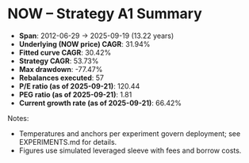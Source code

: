 # NOW – Strategy A1 Summary

- **Span**: 2012-06-29 → 2025-09-19 (13.22 years)
- **Underlying (NOW price) CAGR**: 31.94%
- **Fitted curve CAGR**: 30.42%
- **Strategy CAGR**: 53.73%
- **Max drawdown**: -77.47%
- **Rebalances executed**: 57
- **P/E ratio (as of 2025-09-21)**: 120.44
- **PEG ratio (as of 2025-09-21)**: 1.81
- **Current growth rate (as of 2025-09-21)**: 66.42%

Notes:

- Temperatures and anchors per experiment govern deployment; see EXPERIMENTS.md for details.
- Figures use simulated leveraged sleeve with fees and borrow costs.
